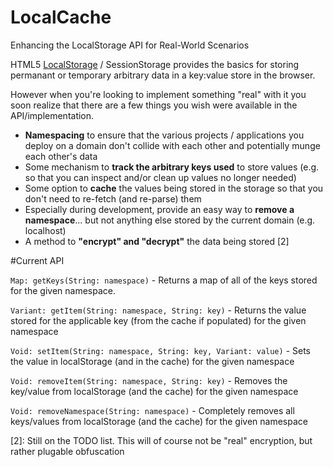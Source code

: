 # LocalCache
Enhancing the LocalStorage API for Real-World Scenarios

HTML5 [LocalStorage][1] / SessionStorage provides the basics for storing permanant or temporary arbitrary data in a key:value store in the browser.

However when you're looking to implement something "real" with it you soon realize that there are a few things you wish were available in the API/implementation.

* **Namespacing** to ensure that the various projects / applications you deploy on a domain don't collide with each other and potentially munge each other's data
* Some mechanism to **track the arbitrary keys used** to store values (e.g. so that you can inspect and/or clean up values no longer needed)
* Some option to **cache** the values being stored in the storage so that you don't need to re-fetch (and re-parse) them
* Especially during development, provide an easy way to **remove a namespace**... but not anything else stored by the current domain (e.g. localhost)
* A method to **"encrypt" and "decrypt"** the data being stored [2]

#Current API

`Map: getKeys(String: namespace)` - Returns a map of all of the keys stored for the given namespace.

`Variant: getItem(String: namespace, String: key)` - Returns the value stored for the applicable key (from the cache if populated) for the given namespace

`Void: setItem(String: namespace, String: key, Variant: value)` - Sets the value in localStorage (and in the cache) for the given namespace

`Void: removeItem(String: namespace, String: key)` - Removes the key/value from localStorage (and the cache) for the given namespace

`Void: removeNamespace(String: namespace)` - Completely removes all keys/values from localStorage (and the cache) for the given namespace


[1]: https://developer.mozilla.org/en-US/docs/Web/API/Window.localStorage
[2]: Still on the TODO list.  This will of course not be "real" encryption, but rather plugable obfuscation
